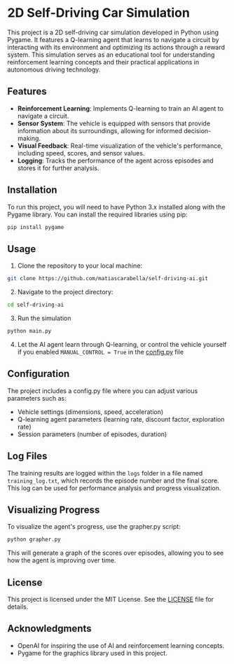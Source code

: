 # 2D Self-Driving Car Simulation

This project is a 2D self-driving car simulation developed in Python using Pygame. It features a Q-learning agent that learns to navigate a circuit by interacting with its environment and optimizing its actions through a reward system. This simulation serves as an educational tool for understanding reinforcement learning concepts and their practical applications in autonomous driving technology.

## Features
- **Reinforcement Learning**: Implements Q-learning to train an AI agent to navigate a circuit.
- **Sensor System**: The vehicle is equipped with sensors that provide information about its surroundings, allowing for informed decision-making.
- **Visual Feedback**: Real-time visualization of the vehicle's performance, including speed, scores, and sensor values.
- **Logging**: Tracks the performance of the agent across episodes and stores it for further analysis.

## Installation
To run this project, you will need to have Python 3.x installed along with the Pygame library. You can install the required libraries using pip:

```bash
pip install pygame
```

## Usage
1. Clone the repository to your local machine:
```bash
git clone https://github.com/matiascarabella/self-driving-ai.git
```
2. Navigate to the project directory:
```bash
cd self-driving-ai
```
3. Run the simulation
```bash
python main.py
```
4. Let the AI agent learn through Q-learning, or control the vehicle yourself if you enabled `MANUAL_CONTROL = True` in the [config.py](https://github.com/MatiasCarabella/self-learning-ai.git) file

## Configuration

The project includes a config.py file where you can adjust various parameters such as:
- Vehicle settings (dimensions, speed, acceleration)
- Q-learning agent parameters (learning rate, discount factor, exploration rate)
- Session parameters (number of episodes, duration)

## Log Files

The training results are logged within the `logs` folder in a file named `training_log.txt`, which records the episode number and the final score. This log can be used for performance analysis and progress visualization.

## Visualizing Progress
To visualize the agent's progress, use the grapher.py script:
```bash
python grapher.py
```
This will generate a graph of the scores over episodes, allowing you to see how the agent is improving over time.
## License
This project is licensed under the MIT License. See the [LICENSE](https://github.com/MatiasCarabella/self-learning-ai/blob/main/LICENSE) file for details.

## Acknowledgments
- OpenAI for inspiring the use of AI and reinforcement learning concepts.
- Pygame for the graphics library used in this project.
